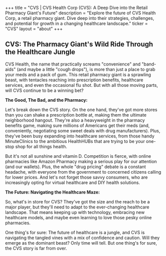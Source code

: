 +++
title = "CVS |  CVS Health Corp (CVS):  A Deep Dive into the Retail Pharmacy Giant's Future"
description = "Explore the future of CVS Health Corp, a retail pharmacy giant. Dive deep into their strategies, challenges, and potential for growth in a changing healthcare landscape."
ticker = "CVS"
layout = "about"
+++

        


## CVS: The Pharmacy Giant's Wild Ride Through the Healthcare Jungle

CVS Health, the name that practically screams "convenience" and "band-aids" (and maybe a little "cough drops"), is more than just a place to grab your meds and a pack of gum.  This retail pharmacy giant is a sprawling beast, with tentacles reaching into prescription benefits, healthcare services, and even the occasional flu shot. But with all those moving parts, will CVS continue to be a winning bet?

**The Good, The Bad, and the Pharmacy:**

Let's break down the CVS story.  On the one hand, they've got more stores than you can shake a prescription bottle at, making them the ultimate neighborhood hangout.  They're also a heavyweight in the pharmacy benefits game, making sure millions of Americans get their meds (and, conveniently, negotiating some sweet deals with drug manufacturers).  Plus, they've been busy expanding into healthcare services, from those handy MinuteClinics to the ambitious HealthHUBs that are trying to be your one-stop shop for all things health.  

But it's not all sunshine and vitamin D.  Competition is fierce, with online pharmacies like Amazon Pharmacy making a serious play for our attention (and our wallets).  Plus, the whole "drug pricing" debate is a constant headache, with everyone from the government to concerned citizens calling for lower prices.  And let's not forget those savvy consumers, who are increasingly opting for virtual healthcare and DIY health solutions.

**The Future:  Navigating the Healthcare Maze:**

So, what's in store for CVS?  They've got the size and the reach to be a major player, but they'll need to adapt to the ever-changing healthcare landscape.  That means keeping up with technology, embracing new healthcare models, and maybe even learning to love those pesky online pharmacies.  

One thing's for sure:  The future of healthcare is a jungle, and CVS is navigating the tangled vines with a mix of confidence and caution.  Will they emerge as the dominant beast?  Only time will tell.  But one thing's for sure, the CVS story is far from over. 

        